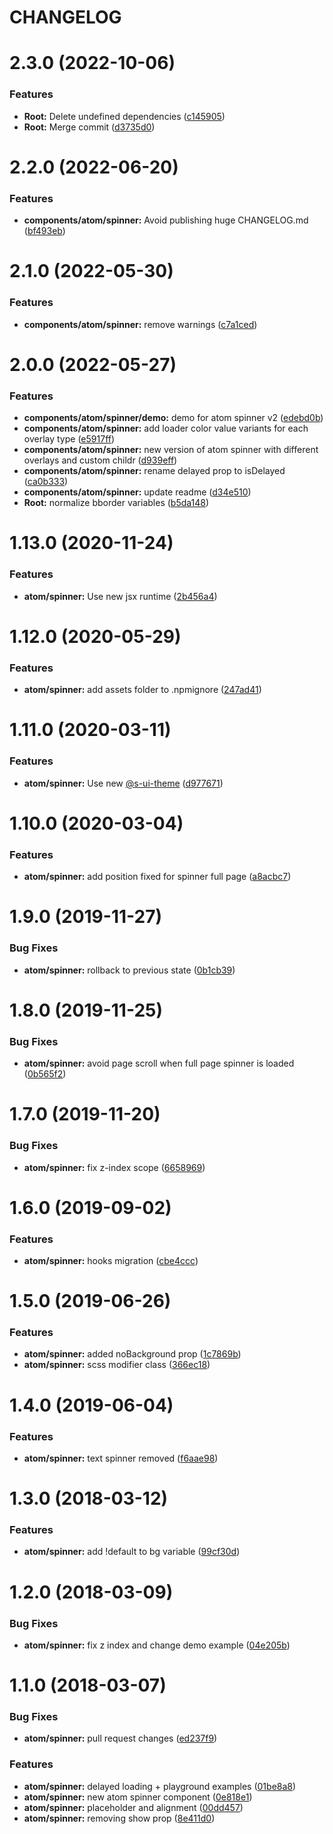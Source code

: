 # CHANGELOG

# 2.3.0 (2022-10-06)


### Features

* **Root:** Delete undefined dependencies ([c145905](https://github.com/SUI-Components/sui-components/commit/c145905350328925ba6fda2a462d7f8b508c8ea0))
* **Root:** Merge commit ([d3735d0](https://github.com/SUI-Components/sui-components/commit/d3735d0644332e674d5a5b6291680697f0d6f7c4))



# 2.2.0 (2022-06-20)


### Features

* **components/atom/spinner:** Avoid publishing huge CHANGELOG.md ([bf493eb](https://github.com/SUI-Components/sui-components/commit/bf493eba250c79a271a2e024fd880ae706fcbbf3))



# 2.1.0 (2022-05-30)


### Features

* **components/atom/spinner:** remove warnings ([c7a1ced](https://github.com/SUI-Components/sui-components/commit/c7a1cedf18e1014bd893441e45ce562f3d33fa54))



# 2.0.0 (2022-05-27)


### Features

* **components/atom/spinner/demo:** demo for atom spinner v2 ([edebd0b](https://github.com/SUI-Components/sui-components/commit/edebd0b388290a68bcc261c9cfa3064a0c174424))
* **components/atom/spinner:** add loader color value variants for each overlay type ([e5917ff](https://github.com/SUI-Components/sui-components/commit/e5917fff85c90063a3a46f9446a7c6613144a72f))
* **components/atom/spinner:** new version of atom spinner with different overlays and custom childr ([d939eff](https://github.com/SUI-Components/sui-components/commit/d939eff2bc90202c95cf084a88a11a6256e979ae))
* **components/atom/spinner:** rename delayed prop to isDelayed ([ca0b333](https://github.com/SUI-Components/sui-components/commit/ca0b333e301241c752c2421a57a72dec0cab569c))
* **components/atom/spinner:** update readme ([d34e510](https://github.com/SUI-Components/sui-components/commit/d34e510aa092c08154e1e3d54a2f4d42642407c8))
* **Root:** normalize bborder variables ([b5da148](https://github.com/SUI-Components/sui-components/commit/b5da1482ca96b523f0c168c7040783ce78a7f14d))



# 1.13.0 (2020-11-24)


### Features

* **atom/spinner:** Use new jsx runtime ([2b456a4](https://github.com/SUI-Components/sui-components/commit/2b456a4be8cebc8d7c23924bea827d8dbba728d5))



# 1.12.0 (2020-05-29)


### Features

* **atom/spinner:** add assets folder to .npmignore ([247ad41](https://github.com/SUI-Components/sui-components/commit/247ad41862f4125f2b4d76b1611eab5b29e85445))



# 1.11.0 (2020-03-11)


### Features

* **atom/spinner:** Use new [@s-ui-theme](https://github.com/s-ui-theme) ([d977671](https://github.com/SUI-Components/sui-components/commit/d977671043fe384ac102e3989458947e9c7a0b9b))



# 1.10.0 (2020-03-04)


### Features

* **atom/spinner:** add position fixed for spinner full page ([a8acbc7](https://github.com/SUI-Components/sui-components/commit/a8acbc7d9770204249721cd778fb4ef1c141460d))



# 1.9.0 (2019-11-27)


### Bug Fixes

* **atom/spinner:** rollback to previous state ([0b1cb39](https://github.com/SUI-Components/sui-components/commit/0b1cb397183bb6f8f3df7c4585585baa85ae7462))



# 1.8.0 (2019-11-25)


### Bug Fixes

* **atom/spinner:** avoid page scroll when full page spinner is loaded ([0b565f2](https://github.com/SUI-Components/sui-components/commit/0b565f2dbc525e1c6f4b5fd67aead5944389a5ec))



# 1.7.0 (2019-11-20)


### Bug Fixes

* **atom/spinner:** fix z-index scope ([6658969](https://github.com/SUI-Components/sui-components/commit/6658969d75cc57708f88b91714c40b783e0f7377))



# 1.6.0 (2019-09-02)


### Features

* **atom/spinner:** hooks migration ([cbe4ccc](https://github.com/SUI-Components/sui-components/commit/cbe4cccb8e89813f1b9c879e926d2aac4e7cd983))



# 1.5.0 (2019-06-26)


### Features

* **atom/spinner:** added noBackground prop ([1c7869b](https://github.com/SUI-Components/sui-components/commit/1c7869b3befced15e350cd2545266416be7e50ca))
* **atom/spinner:** scss modifier class ([366ec18](https://github.com/SUI-Components/sui-components/commit/366ec1838091bb2b6f093d00a2f6e9da790a32b4))



# 1.4.0 (2019-06-04)


### Features

* **atom/spinner:** text spinner removed ([f6aae98](https://github.com/SUI-Components/sui-components/commit/f6aae9802b8d7e942e899b0ae05a64e32b5c5850))



# 1.3.0 (2018-03-12)


### Features

* **atom/spinner:** add !default to bg variable ([99cf30d](https://github.com/SUI-Components/sui-components/commit/99cf30db68229483f0c9543ec424673286eda162))



# 1.2.0 (2018-03-09)


### Bug Fixes

* **atom/spinner:** fix z index and change demo example ([04e205b](https://github.com/SUI-Components/sui-components/commit/04e205b709c81103b650bfc397a09b9843941b0f))



# 1.1.0 (2018-03-07)


### Bug Fixes

* **atom/spinner:** pull request changes ([ed237f9](https://github.com/SUI-Components/sui-components/commit/ed237f9ae4a2b849d02c6b2748c982243cde0a5a))


### Features

* **atom/spinner:** delayed loading + playground examples ([01be8a8](https://github.com/SUI-Components/sui-components/commit/01be8a88c0f69b87c2eecc68251199a4a2ab26bc))
* **atom/spinner:** new atom spinner component ([0e818e1](https://github.com/SUI-Components/sui-components/commit/0e818e10f5e919f0e3a55df28a3df41c23dd4eb4))
* **atom/spinner:** placeholder and alignment ([00dd457](https://github.com/SUI-Components/sui-components/commit/00dd457424dc48edb32c1050b45bcf1a096acc36))
* **atom/spinner:** removing show prop ([8e411d0](https://github.com/SUI-Components/sui-components/commit/8e411d02825c89bc3cf62de4cf9ae550ee0a8dd7))



